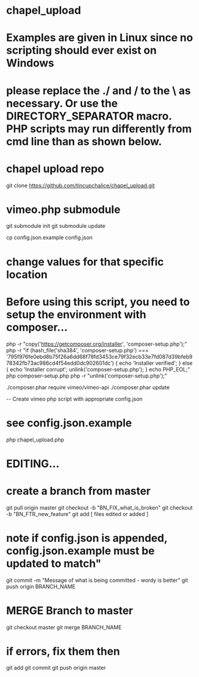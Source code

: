# chapel_upload

# Examples are given in Linux since no scripting should ever exist on Windows
# please replace the ./ and / to the \\ as necessary. Or use the DIRECTORY_SEPARATOR macro.  PHP scripts may run differently from cmd line than as shown below.

# chapel upload repo
git clone https://github.com/tincupchalice/chapel_upload.git
# vimeo.php submodule
git submodule init
git submodule update

cp config.json.example config.json
# change values for that specific location

# Before using this script, you need to setup the environment with composer...
php -r "copy('https://getcomposer.org/installer', 'composer-setup.php');"
php -r "if (hash_file('sha384', 'composer-setup.php') === '795f976fe0ebd8b75f26a6dd68f78fd3453ce79f32ecb33e7fd087d39bfeb978342fb73ac986cd4f54edd0dc902601dc') { echo 'Installer verified'; } else { echo 'Installer corrupt'; unlink('composer-setup.php'); } echo PHP_EOL;"
php composer-setup.php
php -r "unlink('composer-setup.php');"

./composer.phar require vimeo/vimeo-api
./composer.phar update

-- Create vimeo php script with appropriate config.json
# see config.json.example

php chapel_upload.php

# EDITING...
# create a branch from master
git pull origin master
git checkout -b "BN_FIX_what_is_broken"
git checkout -b "BN_FTR_new_feature"
git add [ files edited or added ]
# note if config.json is appended, config.json.example must be updated to match"
git commit -m "Message of what is being committed - wordy is better"
git push origin BRANCH_NAME

# MERGE Branch to master
git checkout master
git merge BRANCH_NAME
# if errors, fix them then
git add
git commit
git push origin master

